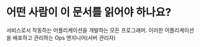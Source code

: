 어떤 사람이 이 문서를 읽어야 하나요?
==============================


서비스로서 작동하는 어플리케이션을 개발하는 모든 프로그래머.  이러한 어플리케이션을 배포하고 관리하는 Ops 엔지니어(서버 관리자)

